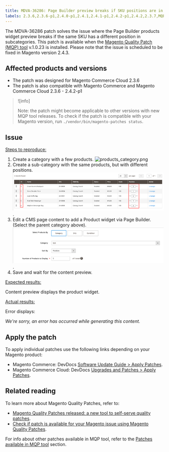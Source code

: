 ```yaml
---
title: MDVA-36286: Page Builder preview breaks if SKU positions are in different categories
labels: 2.3.6,2.3.6-p1,2.4.0-p1,2.4.1,2.4.1-p1,2.4.2-p1,2.4.2,2.3.7,MQP 1.0.23,MQP patches,Magento Commerce,Magento Commerce Cloud,Magento Quality Patches,support tools,products,Page Builder,SKU
---
```


The MDVA-36286 patch solves the issue where the Page Builder products widget preview breaks if the same SKU has a different position in subcategories. This patch is available when the [Magento Quality Patch (MQP) tool](https://devdocs.magento.com/guides/v2.4/comp-mgr/patching.html#mqp) v.1.0.23 is installed. Please note that the issue is scheduled to be fixed in Magento version 2.4.3.

## Affected products and versions

* The patch was designed for Magento Commerce Cloud 2.3.6
* The patch is also compatible with Magento Commerce and Magento Commerce Cloud 2.3.6 - 2.4.2-p1

>![info]
>
>Note: the patch might become applicable to other versions with new MQP tool releases. To check if the patch is compatible with your Magento version, run `./vendor/bin/magento-patches status`.

## Issue

<ins>Steps to reproduce:</ins>

1. Create a category with a few products.
        ![products_category.png](assets/products_category.png)  
1. Create a sub-category with the same products, but with different positions.
        ![products_magento_different_position.png](assets/products_magento_different_position.png).
1. Edit a CMS page content to add a Product widget via Page Builder. (Select the parent category above).
        ![cms_page_magento.png](assets/cms_page_magento.png).
1. Save and wait for the content preview.

<ins>Expected results:</ins>

Content preview displays the product widget.

<ins>Actual results:</ins>

Error displays:

*We're sorry, an error has occurred while generating this content.*

## Apply the patch

To apply individual patches use the following links depending on your Magento product:

* Magento Commerce: DevDocs [Software Update Guide > Apply Patches](https://devdocs.magento.com/guides/v2.4/comp-mgr/patching/mqp.html).
* Magento Commerce Cloud: DevDocs [Upgrades and Patches > Apply Patches](https://devdocs.magento.com/cloud/project/project-patch.html).

## Related reading

To learn more about Magento Quality Patches, refer to:

* [Magento Quality Patches released: a new tool to self-serve quality patches](https://support.magento.com/hc/en-us/articles/360047139492).
* [Check if patch is available for your Magento issue using Magento Quality Patches](https://support.magento.com/hc/en-us/articles/360047125252).

For info about other patches available in MQP tool, refer to the [Patches available in MQP tool](https://support.magento.com/hc/en-us/sections/360010506631-Patches-available-in-MQP-tool-) section.
